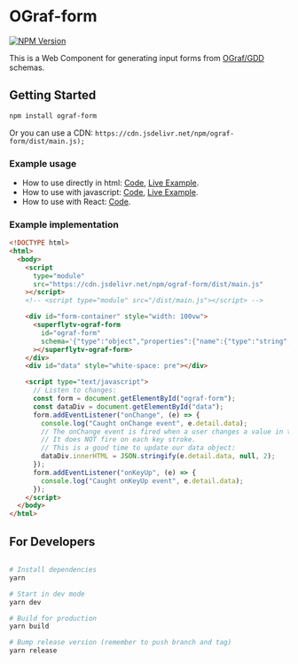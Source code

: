 # OGraf-form

[![NPM Version](https://img.shields.io/npm/v/ograf-form)](https://www.npmjs.com/package/ograf-form)

This is a Web Component for generating input forms from [OGraf/GDD](https://ograf.ebu.io/) schemas.

## Getting Started

```bash
npm install ograf-form
```

Or you can use a CDN: `https://cdn.jsdelivr.net/npm/ograf-form/dist/main.js);`

### Example usage

- How to use directly in html: [Code](/blob/main/examples/html.html), [Live Example](https://html-preview.github.io/?url=https://github.com/SuperFlyTV/ograf-form/blob/main/examples/html.html).
- How to use with javascript: [Code](/blob/main/examples/javascript.html), [Live Example](https://html-preview.github.io/?url=https://github.com/SuperFlyTV/ograf-form/blob/main/examples/javascript.html).
- How to use with React: [Code](/blob/main/examples/react.jsx).

### Example implementation

```html
<!DOCTYPE html>
<html>
  <body>
    <script
      type="module"
      src="https://cdn.jsdelivr.net/npm/ograf-form/dist/main.js"
    ></script>
    <!-- <script type="module" src="/dist/main.js"></script> -->

    <div id="form-container" style="width: 100vw">
      <superflytv-ograf-form
        id="ograf-form"
        schema='{"type":"object","properties":{"name":{"type":"string","gddType":"single-line","default":"John Doe","description":"This is the name of the thing"}}}'
      ></superflytv-ograf-form>
    </div>
    <div id="data" style="white-space: pre"></div>

    <script type="text/javascript">
      // Listen to changes:
      const form = document.getElementById("ograf-form");
      const dataDiv = document.getElementById("data");
      form.addEventListener("onChange", (e) => {
        console.log("Caught onChange event", e.detail.data);
        // The onChange event is fired when a user changes a value in the form
        // It does NOT fire on each key stroke.
        // This is a good time to update our data object:
        dataDiv.innerHTML = JSON.stringify(e.detail.data, null, 2);
      });
      form.addEventListener("onKeyUp", (e) => {
        console.log("Caught onKeyUp event", e.detail.data);
      });
    </script>
  </body>
</html>
```

## For Developers

```bash

# Install dependencies
yarn

# Start in dev mode
yarn dev

# Build for production
yarn build

# Bump release version (remember to push branch and tag)
yarn release


```
